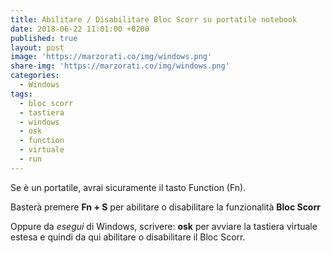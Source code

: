 ```yaml
---
title: Abilitare / Disabilitare Bloc Scorr su portatile notebook
date: 2018-06-22 11:01:00 +0200
published: true
layout: post
image: 'https://marzorati.co/img/windows.png'
share-img: 'https://marzorati.co/img/windows.png'
categories:
  - Windows
tags:
  - bloc scorr
  - tastiera
  - windows
  - osk
  - function
  - virtuale
  - run
---
```

Se è un portatile, avrai sicuramente il tasto Function (Fn).   

Basterà premere **Fn + S** per abilitare o disabilitare la funzionalità **Bloc Scorr**   

Oppure da *esegui* di Windows, scrivere: **osk** per avviare la tastiera virtuale estesa e quindi da qui abilitare o disabilitare il Bloc Scorr.   
